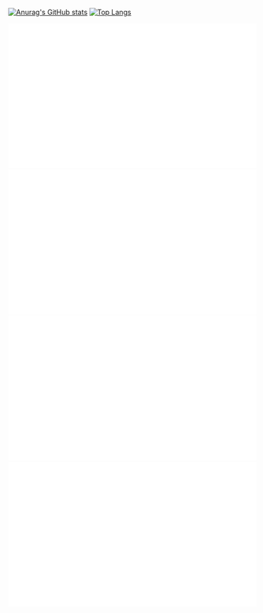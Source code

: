 [![Anurag's GitHub stats](https://github-readme-stats.vercel.app/api?username=knightmar&show_icons=true&theme=dracula)](https://github.com/knightmar/github-readme-stats)
[![Top Langs](https://github-readme-stats.vercel.app/api/top-langs/?username=knightmar&hide=c#,c)](https://github.com/anuraghazra/github-readme-stats)


![](https://raw.githubusercontent.com/knightmar/github-stats/master/generated/overview.svg#gh-dark-mode-only)
![](https://raw.githubusercontent.com/knightmar/github-stats/master/generated/overview.svg#gh-light-mode-only)
![](https://raw.githubusercontent.com/knightmar/github-stats/master/generated/languages.svg#gh-dark-mode-only)
![](https://raw.githubusercontent.com/knightmar/github-stats/master/generated/languages.svg#gh-light-mode-only)
